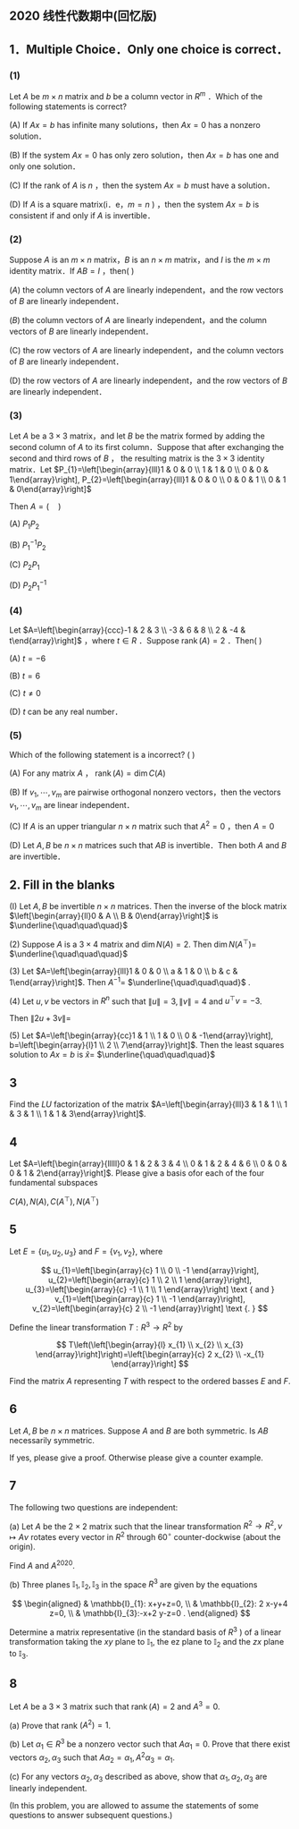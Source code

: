 ## 2020 线性代数期中(回忆版)

## 1．Multiple Choice．Only one choice is correct．

### (1)

Let $A$ be $m \times n$ matrix and $b$ be a column vector in $R^{m}$ ．Which of the following statements is correct?

(A) If $A x=b$ has infinite many solutions，then $A x=0$ has a nonzero solution．

(B) If the system $A x=0$ has only zero solution，then $Ax=b$ has one and only one solution．

(C) If the rank of $A$ is $n$ ，then the system $A x=b$ must have a solution．

(D) If $A$ is a square matrix(i．e，$m=n$ ) ，then the system $A x=b$ is consistent if and only if $A$ is invertible．

### (2)

Suppose $A$ is an $m \times n$ matrix，$B$ is an $n \times m$ matrix，and $I$ is the $m \times m$ identity matrix．If $A B=I$ ，then( )

$(A)$ the column vectors of $A$ are linearly independent，and the row vectors of $B$ are linearly independent．

$(B)$ the column vectors of $A$ are linearly independent，and the column vectors of $B$ are linearly independent．

(C) the row vectors of $A$ are linearly independent，and the column vectors of $B$ are linearly independent．

(D) the row vectors of $A$ are linearly independent，and the row vectors of $B$ are linearly independent．

### (3)

Let $A$ be a $3 \times 3$ matrix，and let $B$ be the matrix formed by adding the second column of $A$ to its first column．Suppose that after exchanging the second and third rows of $B$ ， the resulting matrix is the $3 \times 3$ identity matrix．Let $P_{1}=\left[\begin{array}{lll}1 & 0 & 0 \\ 1 & 1 & 0 \\ 0 & 0 & 1\end{array}\right], P_{2}=\left[\begin{array}{lll}1 & 0 & 0 \\ 0 & 0 & 1 \\ 0 & 1 & 0\end{array}\right]$

Then $A=( \quad )$

(A) $P_{1} P_{2}$

(B) $P_{1}^{-1} P_{2}$

(C) $P_{2} P_{1}$

(D) $P_{2} P_{1}^{-1}$

### (4)

Let $A=\left[\begin{array}{ccc}-1 & 2 & 3 \\ -3 & 6 & 8 \\ 2 & -4 & t\end{array}\right]$ ，where $t \in R$ ．Suppose $\operatorname{rank}(A)=2$ ．Then( )

(A) $t=-6$

(B) $t=6$

(C) $t \neq 0$

(D) $t$ can be any real number．

### (5)

Which of the following statement is a incorrect? ( )

(A) For any matrix $A$ ， $\operatorname{rank}(A)=\operatorname{dim} C(A)$

(B) If $v_{1}, \cdots, v_{m}$ are pairwise orthogonal nonzero vectors，then the vectors $v_{1}, \cdots, v_{m}$ are linear independent．

(C) If $A$ is an upper triangular $n \times n$ matrix such that $A^{2}=0$ ，then $A=0$

(D) Let $A, B$ be $n \times n$ matrices such that $A B$ is invertible．Then both $A$ and $B$ are invertible．

## 2. Fill in the blanks

(I) Let $A, B$ be invertible $n \times n$ matrices. Then the inverse of the block matrix $\left[\begin{array}{ll}0 & A \\ B & 0\end{array}\right]$ is $\underline{\quad\quad\quad}$

(2) Suppose $A$ is a $3 \times 4$ matrix and $\operatorname{dim} N(A)=2$. Then $\operatorname{dim} N\left(A^{\top}\right)=$ $\underline{\quad\quad\quad}$

(3) Let $A=\left[\begin{array}{lll}1 & 0 & 0 \\ a & 1 & 0 \\ b & c & 1\end{array}\right]$. Then $A^{-1}=$ $\underline{\quad\quad\quad}$ .

(4) Let $u, v$ be vectors in $R^{n}$ such that $\|u\|=3,\|v\|=4$ and $u^{\top} v=-3$.

Then $\|2 u+3 v\|=$

(5) Let $A=\left[\begin{array}{cc}1 & 1 \\ 1 & 0 \\ 0 & -1\end{array}\right], b=\left[\begin{array}{l}1 \\ 2 \\ 7\end{array}\right]$. Then the least squares solution to $A x=b$ is $\hat{x}=$ $\underline{\quad\quad\quad}$

## 3

Find the $L U$ factorization of the matrix $A=\left[\begin{array}{lll}3 & 1 & 1 \\ 1 & 3 & 1 \\ 1 & 1 & 3\end{array}\right]$.

## 4

Let $A=\left[\begin{array}{lllll}0 & 1 & 2 & 3 & 4 \\ 0 & 1 & 2 & 4 & 6 \\ 0 & 0 & 0 & 1 & 2\end{array}\right]$. Please give a basis ofor each of the four fundamental subspaces

$C(A), N(A), C\left(A^{\top}\right), N\left(A^{\top}\right)$

## 5

Let $E=\left\{u_{1}, u_{2}, u_{3}\right\}$ and $F=\left\{v_{1}, v_{2}\right\}$, where

$$
u_{1}=\left[\begin{array}{c}
1 \\
0 \\
-1
\end{array}\right], u_{2}=\left[\begin{array}{c}
1 \\
2 \\
1
\end{array}\right], u_{3}=\left[\begin{array}{c}
-1 \\
1 \\
1
\end{array}\right] \text { and } v_{1}=\left[\begin{array}{c}
1 \\
-1
\end{array}\right], v_{2}=\left[\begin{array}{c}
2 \\
-1
\end{array}\right] \text {. }
$$

Define the linear transformation $T: R^{3} \rightarrow R^{2}$ by

$$
T\left(\left[\begin{array}{l}
x_{1} \\
x_{2} \\
x_{3}
\end{array}\right]\right)=\left[\begin{array}{c}
2 x_{2} \\
-x_{1}
\end{array}\right]
$$

Find the matrix $A$ representing $T$ with respect to the ordered basses $E$ and $F$.

## 6

Let $A, B$ be $n \times n$ matrices. Suppose $A$ and $B$ are both symmetric. Is $A B$ necessarily symmetric.

If yes, please give a proof. Otherwise please give a counter example.

## 7

The following two questions are independent:

(a) Let $A$ be the $2 \times 2$ matrix such that the linear transformation $R^{2} \rightarrow R^{2}, \nu \mapsto A \nu$ rotates every vector in $R^{2}$ through $60^{\circ}$ counter-dockwise (about the origin).

Find $A$ and $A^{2020}$.

(b) Three planes $\mathbb{I}_{1}, \mathbb{I}_{2}, \mathbb{I}_{3}$ in the space $R^{3}$ are given by the equations

$$
\begin{aligned}
& \mathbb{I}_{1}: x+y+z=0, \\
& \mathbb{I}_{2}: 2 x-y+4 z=0, \\
& \mathbb{I}_{3}:-x+2 y-z=0 .
\end{aligned}
$$

Determine a matrix representative (in the standard basis of $R^{3}$ ) of a linear transformation taking the $x y$ plane to $\mathbb{I}_{1}$, the ez plane to $\mathbb{I}_{2}$ and the $z x$ plane to $\mathbb{I}_{3}$.

## 8

Let $A$ be a $3 \times 3$ matrix such that $\operatorname{rank}(A)=2$ and $A^{3}=0$.

(a) Prove that rank $\left(A^{2}\right)=1$.

(b) Let $\alpha_{1} \in R^{3}$ be a nonzero vector such that $A \alpha_{1}=0$. Prove that there exist vectors $\alpha_{2}, \alpha_{3}$ such that $A \alpha_{2}=\alpha_{1}, A^{2} \alpha_{3}=\alpha_{1}$.

(c) For any vectors $\alpha_{2}, \alpha_{3}$ described as above, show that $\alpha_{1}, \alpha_{2}, \alpha_{3}$ are linearly independent.

(In this problem, you are allowed to assume the statements of some questions to answer subsequent questions.)
